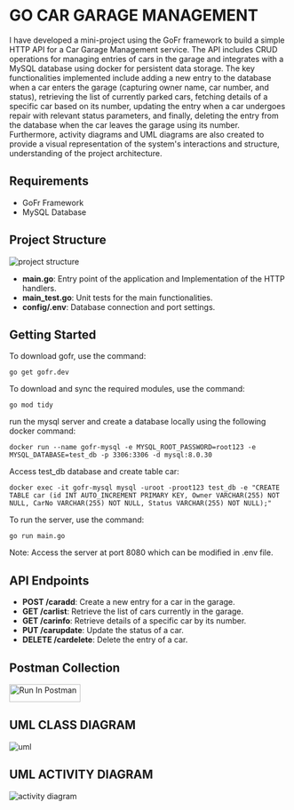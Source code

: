 # GO CAR GARAGE MANAGEMENT

I have developed a mini-project using the GoFr framework to build a simple HTTP API for a Car Garage Management service. The API includes CRUD operations for managing entries of cars in the garage and integrates with a MySQL database using docker for persistent data storage. The key functionalities implemented include adding a new entry to the database when a car enters the garage (capturing owner name, car number, and status), retrieving the list of currently parked cars, fetching details of a specific car based on its number, updating the entry when a car undergoes repair with relevant status parameters, and finally, deleting the entry from the database when the car leaves the garage using its number. Furthermore, activity diagrams and UML diagrams are also created to provide a visual representation of the system's interactions and structure, understanding of the project architecture.

## Requirements
- GoFr Framework
- MySQL Database

## Project Structure
![project structure](https://github.com/MANYAJAIN195/car-management/assets/71972339/c2ae5c30-dcb3-4515-b969-63b32a146903)


- **main.go**: Entry point of the application and Implementation of the HTTP handlers.
- **main_test.go**: Unit tests for the main functionalities.
- **config/.env**: Database connection and port settings.

## Getting Started

To download gofr, use the command: 
```
go get gofr.dev
```

To download and sync the required modules, use the command:
```
go mod tidy
```

run the mysql server and create a database locally using the following docker command:
```
docker run --name gofr-mysql -e MYSQL_ROOT_PASSWORD=root123 -e MYSQL_DATABASE=test_db -p 3306:3306 -d mysql:8.0.30
```

Access test_db database and create table car:
```
docker exec -it gofr-mysql mysql -uroot -proot123 test_db -e "CREATE TABLE car (id INT AUTO_INCREMENT PRIMARY KEY, Owner VARCHAR(255) NOT NULL, CarNo VARCHAR(255) NOT NULL, Status VARCHAR(255) NOT NULL);"
```

To run the server, use the command:
```
go run main.go
```

Note: Access the server at port 8080 which can be modified in .env file.

## API Endpoints

- **POST /caradd**: Create a new entry for a car in the garage.
- **GET /carlist**: Retrieve the list of cars currently in the garage.
- **GET /carinfo**: Retrieve details of a specific car by its number.
- **PUT /carupdate**: Update the status of a car.
- **DELETE /cardelete**: Delete the entry of a car.

## Postman Collection
[<img src="https://run.pstmn.io/button.svg" alt="Run In Postman" style="width: 128px; height: 32px;">](https://god.gw.postman.com/run-collection/31394230-227e3a50-cd31-4313-a608-9fdaa2b4f647?action=collection%2Ffork&source=rip_markdown&collection-url=entityId%3D31394230-227e3a50-cd31-4313-a608-9fdaa2b4f647%26entityType%3Dcollection%26workspaceId%3D593f0adc-3224-4644-ad3e-caec4d690d43)

## UML CLASS DIAGRAM
![uml](https://github.com/MANYAJAIN195/car-management/assets/71972339/f6e6c940-7609-45d7-aa6c-66a288bfa9dd)


## UML ACTIVITY DIAGRAM
![activity diagram](https://github.com/MANYAJAIN195/car-management/assets/71972339/0fb76b4c-7c51-4ece-886f-cc3d3fed6075)
